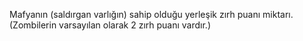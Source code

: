 Mafyanın (saldırgan varlığın) sahip olduğu yerleşik zırh puanı miktarı. (Zombilerin varsayılan olarak 2 zırh puanı vardır.)